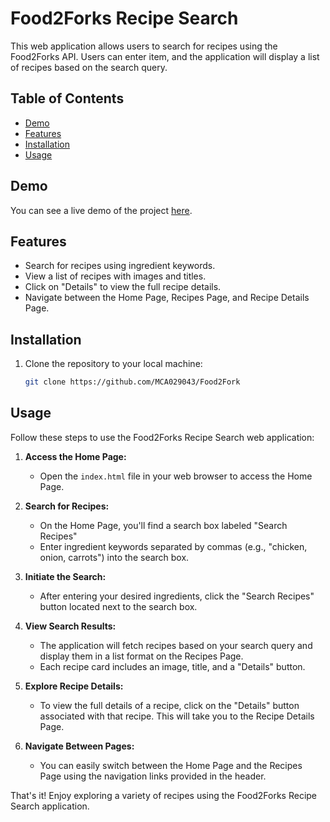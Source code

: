 # Food2Forks Recipe Search

This web application allows users to search for recipes using the Food2Forks API. Users can enter item, and the application will display a list of recipes based on the search query.

## Table of Contents

- [Demo](#demo)
- [Features](#features)
- [Installation](#installation)
- [Usage](#usage)


## Demo

You can see a live demo of the project [here](https://mca029043.github.io/Food2Fork/index.html).

## Features

- Search for recipes using ingredient keywords.
- View a list of recipes with images and titles.
- Click on "Details" to view the full recipe details.
- Navigate between the Home Page, Recipes Page, and Recipe Details Page.

## Installation

1. Clone the repository to your local machine:

   ```bash
   git clone https://github.com/MCA029043/Food2Fork

## Usage

Follow these steps to use the Food2Forks Recipe Search web application:

1. **Access the Home Page:**
   - Open the `index.html` file in your web browser to access the Home Page.

2. **Search for Recipes:**
   - On the Home Page, you'll find a search box labeled "Search Recipes"
   - Enter ingredient keywords separated by commas (e.g., "chicken, onion, carrots") into the search box.

3. **Initiate the Search:**
   - After entering your desired ingredients, click the "Search Recipes" button located next to the search box.

4. **View Search Results:**
   - The application will fetch recipes based on your search query and display them in a list format on the Recipes Page.
   - Each recipe card includes an image, title, and a "Details" button.

5. **Explore Recipe Details:**
   - To view the full details of a recipe, click on the "Details" button associated with that recipe. This will take you to the Recipe Details Page.

6. **Navigate Between Pages:**
   - You can easily switch between the Home Page and the Recipes Page using the navigation links provided in the header.

That's it! Enjoy exploring a variety of recipes using the Food2Forks Recipe Search application.

